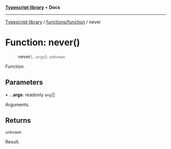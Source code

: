 [**Typescript library**](../../../index.md) • **Docs**

***

[Typescript library](../../../modules.md) / [functions/function](../index.md) / never

# Function: never()

> **never**(...`args`): `unknown`

Function.

## Parameters

• ...**args**: readonly `any`[]

Arguments.

## Returns

`unknown`

Result.
